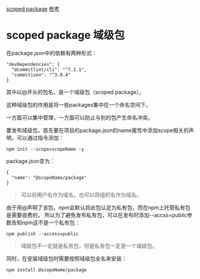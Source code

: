 [scoped package](https://docs.npmjs.com/misc/scope#publishing-public-scoped-packages-to-the-public-npm-registry)
[参考](https://juejin.im/post/5d08d3d3f265da1b7e103a4d#heading-39)

# scoped package 域级包

在package.json中的依赖有两种形式：
```
"devDependencies": {
  "@commitlint/cli": "^7.2.1",
  "commitizen": "^3.0.4"
}
```


其中以@开头的包名，是一个域级包（scoped package），

这种域级包的作用是将一些packages集中在一个命名空间下，

一方面可以集中管理，一方面可以防止与别的包产生命名冲突。

要发布域级包，首先要在项目的package.json的name属性中添加scope相关的声明，可以通过指令添加：

```
npm init --scope=scopeName -y
```

package.json变为：
```
{
  "name": "@scopeName/package"
}
```
> 可以将用户名作为域名，也可以将组织名作为域名。


由于用@声明了该包，npm会默认将此包认定为私有包，而在npm上托管私有包是需要收费的，
所以为了避免发布私有包，可以在发布时添加--accss=public参数告知npm这不是一个私有包：
```
npm publish --access=public
```

> 域级包不一定就是私有包，但是私有包一定是一个域级包。


同时，在安装域级包时需要按照域级包全名来安装：
```
npm install @scopeName/package
```
